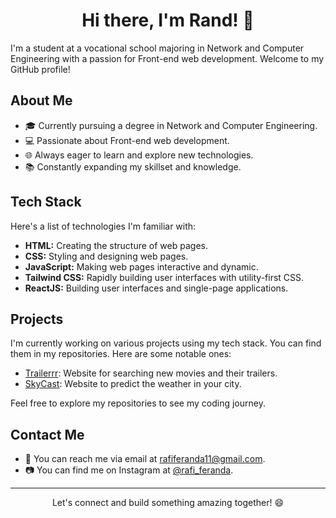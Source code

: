 
<h1 align="center">Hi there, I'm Rand! 👋</h1>


<p align="left">I'm a student at a vocational school majoring in Network and Computer Engineering with a passion for Front-end web development. Welcome to my GitHub profile!</p>

## About Me

- 🎓 Currently pursuing a degree in Network and Computer Engineering.
- 💻 Passionate about Front-end web development.
- 🌐 Always eager to learn and explore new technologies.
- 📚 Constantly expanding my skillset and knowledge.

## Tech Stack

Here's a list of technologies I'm familiar with:

- **HTML:** Creating the structure of web pages.
- **CSS:** Styling and designing web pages.
- **JavaScript:** Making web pages interactive and dynamic.
- **Tailwind CSS:** Rapidly building user interfaces with utility-first CSS.
- **ReactJS:** Building user interfaces and single-page applications.

## Projects

I'm currently working on various projects using my tech stack. You can find them in my repositories. Here are some notable ones:

- [Trailerrr](https://randdevs.github.io/Trailerrr/): Website for searching new movies and their trailers.
- [SkyCast](https://randdevs.github.io/Weather-Web-App/): Website to predict the weather in your city.

Feel free to explore my repositories to see my coding journey.

## Contact Me

- 📧 You can reach me via email at [rafiferanda11@gmail.com](mailto:rafiferanda11@gmail.com).
- 📷 You can find me on Instagram at [@rafi_feranda](https://www.instagram.com/rafi_feranda/).

---

<p align="center">Let's connect and build something amazing together! 😄</p>
